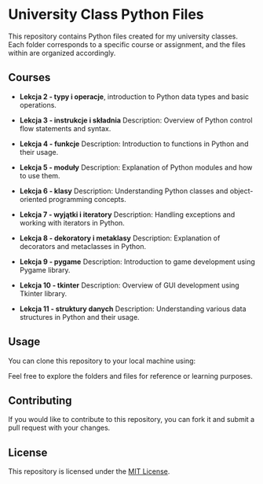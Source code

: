 # University Class Python Files

This repository contains Python files created for my university classes. 
Each folder corresponds to a specific course or assignment, and the files within are organized accordingly.

## Courses

- **Lekcja 2 - typy i operacje**, introduction to Python data types and basic operations.

- **Lekcja 3 - instrukcje i składnia**
  Description: Overview of Python control flow statements and syntax.

- **Lekcja 4 - funkcje**
  Description: Introduction to functions in Python and their usage.

- **Lekcja 5 - moduły**
  Description: Explanation of Python modules and how to use them.

- **Lekcja 6 - klasy**
  Description: Understanding Python classes and object-oriented programming concepts.

- **Lekcja 7 - wyjątki i iteratory**
  Description: Handling exceptions and working with iterators in Python.

- **Lekcja 8 - dekoratory i metaklasy**
  Description: Explanation of decorators and metaclasses in Python.

- **Lekcja 9 - pygame**
  Description: Introduction to game development using Pygame library.

- **Lekcja 10 - tkinter**
  Description: Overview of GUI development using Tkinter library.

- **Lekcja 11 - struktury danych**
  Description: Understanding various data structures in Python and their usage.


## Usage
You can clone this repository to your local machine using:

Feel free to explore the folders and files for reference or learning purposes.

## Contributing
If you would like to contribute to this repository, you can fork it and submit a pull request with your changes.

## License
This repository is licensed under the [MIT License](LICENSE).
